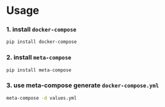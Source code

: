 

# Usage

### 1. install `docker-compose`

```bash
pip install docker-compose
```

### 2. install `meta-compose`

```bash
pip install meta-compose
```

### 3. use meta-compose generate `docker-compose.yml`

```bash
meta-compose -d values.yml
```
